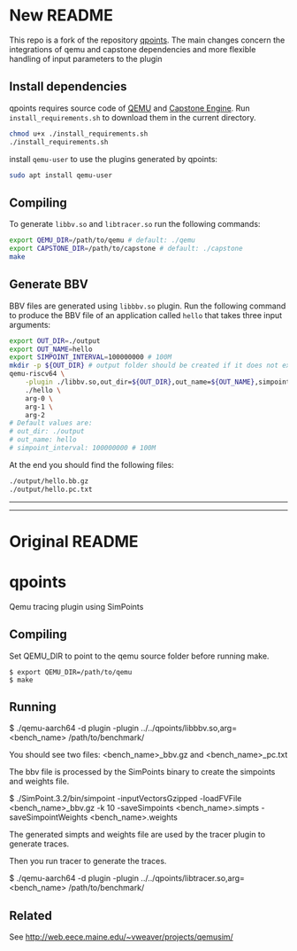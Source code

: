 # New README

This repo is a fork of the repository [qpoints](https://github.com/pranith/qpoints/tree/master).
The main changes concern the integrations of qemu and capstone dependencies and more flexible handling of input parameters to the plugin

## Install dependencies
qpoints requires source code of [QEMU](https://github.com/qemu/qemu) and [Capstone Engine](https://github.com/capstone-engine/capstone). Run ```install_requirements.sh``` to download them in the current directory.
```bash
chmod u+x ./install_requirements.sh
./install_requirements.sh
```
install ```qemu-user``` to use the plugins generated by qpoints: 
```bash
sudo apt install qemu-user
```


## Compiling
To generate ```libbv.so``` and ```libtracer.so``` run the following commands:
```bash 
export QEMU_DIR=/path/to/qemu # default: ./qemu
export CAPSTONE_DIR=/path/to/capstone # default: ./capstone
make
```

## Generate BBV
BBV files are generated using ```libbbv.so``` plugin. Run the following command to produce the BBV file of an application called ```hello``` that takes three input arguments:
```bash 
export OUT_DIR=./output
export OUT_NAME=hello
export SIMPOINT_INTERVAL=100000000 # 100M
mkdir -p ${OUT_DIR} # output folder should be created if it does not exist
qemu-riscv64 \
    -plugin ./libbv.so,out_dir=${OUT_DIR},out_name=${OUT_NAME},simpoint_interval=${SIMPOINT_INTERVAL} \
    ./hello \
    arg-0 \
    arg-1 \
    arg-2
# Default values are:
# out_dir: ./output
# out_name: hello
# simpoint_interval: 100000000 # 100M
```
At the end you should find the following files:
```bash 
./output/hello.bb.gz
./output/hello.pc.txt
```
---
---

# Original README
# qpoints
Qemu tracing plugin using SimPoints

Compiling
---
Set QEMU_DIR to point to the qemu source folder before running make.

```
$ export QEMU_DIR=/path/to/qemu
$ make
```

Running
---

$ ./qemu-aarch64 -d plugin -plugin ../../qpoints/libbbv.so,arg=<bench_name> /path/to/benchmark/

You should see two files: <bench_name>_bbv.gz and <bench_name>_pc.txt

The bbv file is processed by the SimPoints binary to create the simpoints and
weights file.

$ ./SimPoint.3.2/bin/simpoint -inputVectorsGzipped -loadFVFile <bench_name>_bbv.gz -k 10 -saveSimpoints <bench_name>.simpts  -saveSimpointWeights <bench_name>.weights

The generated simpts and weights file are used by the tracer plugin to generate
traces.

Then you run tracer to generate the traces.

$ ./qemu-aarch64 -d plugin -plugin ../../qpoints/libtracer.so,arg=<bench_name> /path/to/benchmark/

Related
---

See http://web.eece.maine.edu/~vweaver/projects/qemusim/

